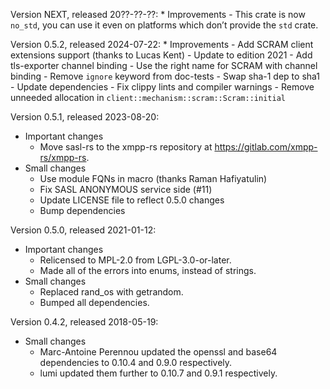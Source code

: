 Version NEXT, released 20??-??-??:
	* Improvements
		- This crate is now `no_std`, you can use it even on platforms which don’t provide the `std` crate.

Version 0.5.2, released 2024-07-22:
	* Improvements
		- Add SCRAM client extensions support (thanks to Lucas Kent)
		- Update to edition 2021
		- Add tls-exporter channel binding
		- Use the right name for SCRAM with channel binding
		- Remove `ignore` keyword from doc-tests
		- Swap sha-1 dep to sha1
		- Update dependencies
		- Fix clippy lints and compiler warnings
		- Remove unneeded allocation in `client::mechanism::scram::Scram::initial`

Version 0.5.1, released 2023-08-20:
  * Important changes
    - Move sasl-rs to the xmpp-rs repository at https://gitlab.com/xmpp-rs/xmpp-rs.
  * Small changes
    - Use module FQNs in macro (thanks Raman Hafiyatulin)
    - Fix SASL ANONYMOUS service side (#11)
    - Update LICENSE file to reflect 0.5.0 changes
    - Bump dependencies

Version 0.5.0, released 2021-01-12:
  * Important changes
    - Relicensed to MPL-2.0 from LGPL-3.0-or-later.
    - Made all of the errors into enums, instead of strings.
  * Small changes
    - Replaced rand\_os with getrandom.
    - Bumped all dependencies.

Version 0.4.2, released 2018-05-19:
  * Small changes
    - Marc-Antoine Perennou updated the openssl and base64 dependencies to 0.10.4 and 0.9.0 respectively.
    - lumi updated them further to 0.10.7 and 0.9.1 respectively.
